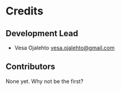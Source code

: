 Credits
=======

Development Lead
----------------

* Vesa Ojalehto <vesa.ojalehto@gmail.com>

Contributors
------------

None yet. Why not be the first?
